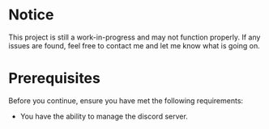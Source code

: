 # Notice

This project is still a work-in-progress and may not function properly.
If any issues are found, feel free to contact me and let me know what
is going on.

# Prerequisites

Before you continue, ensure you have met the following requirements:

* You have the ability to manage the discord server.
